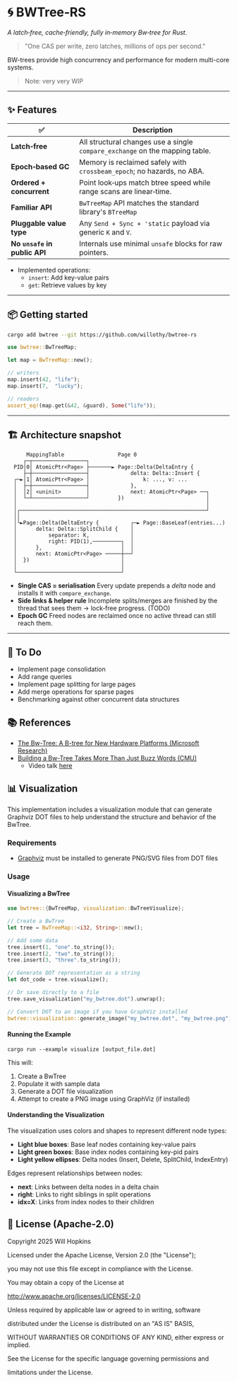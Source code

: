 # 🌀 BWTree‑RS

*A latch‑free, cache‑friendly, fully in‑memory Bw‑tree for Rust.*

> "One CAS per write, zero latches, millions of ops per second."

BW-trees provide high concurrency and performance for modern multi-core systems.

> Note: very very WIP

---

## ✨ Features

| ✅ | Description |
|----|-------------|
| **Latch‑free** | All structural changes use a single `compare_exchange` on the mapping table. |
| **Epoch‑based GC** | Memory is reclaimed safely with `crossbeam_epoch`; no hazards, no ABA. |
| **Ordered + concurrent** | Point look‑ups match btree speed while range scans are linear‑time. |
| **Familiar API** | `BwTreeMap` API matches the standard library's `BTreeMap` |
| **Pluggable value type** | Any `Send + Sync + 'static` payload via generic `K` and `V`. |
| **No `unsafe` in public API** | Internals use minimal `unsafe` blocks for raw pointers. |

* Implemented operations:
  * `insert`: Add key-value pairs
  * `get`: Retrieve values by key

---

## 📦 Getting started

```bash
cargo add bwtree --git https://github.com/willothy/bwtree-rs
```

```rust
use bwtree::BwTreeMap;

let map = BwTreeMap::new();

// writers
map.insert(42, "life");
map.insert(7,  "lucky");

// readers
assert_eq!(map.get(&42, &guard), Some("life"));
```

---

## 🏗️ Architecture snapshot

```
      MappingTable                 Page 0
     ┌─┬─────────────────┐
  PID│0│ AtomicPtr<Page> ├───────► Page::Delta(DeltaEntry {
     ├─┼─────────────────┤             delta: Delta::Insert {
  ┌─►│1│ AtomicPtr<Page> │                 k: ..., v: ...
  │  ├─┼─────────────────┤             },
  │  │2│ <uninit>        │             next: AtomicPtr<Page> ──┐
  │  └─┴─────────────────┘         })                          │
  │                                                            │
  │┌───────────────────────────────────────────────────────────┘
  ││
  │└►Page::Delta(DeltaEntry {          ┌─► Page::BaseLeaf(entries...)
  │      delta: Delta::SplitChild {    │
  │          separator: K,             │
  │          right: PID(1),─────────┐  │
  │      },                         │  │
  │      next: AtomicPtr<Page> ─────┼──┘
  │  })                             │
  │                                 │
  └─────────────────────────────────┘

```

* **Single CAS = serialisation**
  Every update prepends a *delta* node and installs it with `compare_exchange`.
* **Side links & helper rule**
  Incomplete splits/merges are finished by the thread that sees them → lock‑free progress. (TODO)
* **Epoch GC**
  Freed nodes are reclaimed once no active thread can still reach them.

---

## 🚧 To Do

* Implement page consolidation
* Add range queries
* Implement page splitting for large pages
* Add merge operations for sparse pages
* Benchmarking against other concurrent data structures

## 📚 References

* [The Bw-Tree: A B-tree for New Hardware Platforms (Microsoft Research)](https://15721.courses.cs.cmu.edu/spring2018/papers/08-oltpindexes1/bwtree-icde2013.pdf)
* [Building a Bw-Tree Takes More Than Just Buzz Words (CMU)](https://db.cs.cmu.edu/papers/2018/mod342-wangA.pdf)
  * Video talk [here](https://www.youtube.com/watch?v=UxuFL8dgiEw)

## 📊 Visualization

This implementation includes a visualization module that can generate Graphviz DOT files to help understand the structure and behavior of the BwTree.

### Requirements

- [Graphviz](https://graphviz.org/) must be installed to generate PNG/SVG files from DOT files

### Usage

#### Visualizing a BwTree

```rust
use bwtree::{BwTreeMap, visualization::BwTreeVisualize};

// Create a BwTree
let tree = BwTreeMap::<i32, String>::new();

// Add some data
tree.insert(1, "one".to_string());
tree.insert(2, "two".to_string());
tree.insert(3, "three".to_string());

// Generate DOT representation as a string
let dot_code = tree.visualize();

// Or save directly to a file
tree.save_visualization("my_bwtree.dot").unwrap();

// Convert DOT to an image if you have GraphViz installed
bwtree::visualization::generate_image("my_bwtree.dot", "my_bwtree.png").unwrap();
```

#### Running the Example

```
cargo run --example visualize [output_file.dot]
```

This will:
1. Create a BwTree
2. Populate it with sample data
3. Generate a DOT file visualization
4. Attempt to create a PNG image using GraphViz (if installed)

#### Understanding the Visualization

The visualization uses colors and shapes to represent different node types:

- **Light blue boxes**: Base leaf nodes containing key-value pairs
- **Light green boxes**: Base index nodes containing key-pid pairs
- **Light yellow ellipses**: Delta nodes (Insert, Delete, SplitChild, IndexEntry)

Edges represent relationships between nodes:
- **next**: Links between delta nodes in a delta chain
- **right**: Links to right siblings in split operations
- **idx=X**: Links from index nodes to their children

## 📜 License (Apache-2.0)

Copyright 2025 Will Hopkins

Licensed under the Apache License, Version 2.0 (the "License");

you may not use this file except in compliance with the License.

You may obtain a copy of the License at

<http://www.apache.org/licenses/LICENSE-2.0>

Unless required by applicable law or agreed to in writing, software

distributed under the License is distributed on an "AS IS" BASIS,

WITHOUT WARRANTIES OR CONDITIONS OF ANY KIND, either express or implied.

See the License for the specific language governing permissions and

limitations under the License.